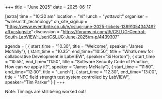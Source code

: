 +++
title = "June 2025"
date = 2025-06-17


[extra]
time = "10:30 am"
location = "ni"
lunch = "yottavolt"
organiser = "wiresmith_technology"
on_site_signup = "https://www.eventbrite.co.uk/e/cslug-june-2025-tickets-1389105434749?aff=cslugsite"
discussion = "https://forums.ni.com/t5/CSLUG-Central-South-LabVIEW-User/CSLUG-June-2025/m-p/4439307"

agenda = [
    { start_time = "10.30", title = "Welcome", speaker="James McNally"},
    { start_time = "10.35", end_time="10:50", title = "Whats new for collaborative Development in LabVIEW", speaker="Si Horton"},
    { start_time = "10.55", end_time="11:50", title = "Software Security Code of Practice, How can we apply it?", speaker = "James McNally"},
    { start_time = "11:50", end_time="12:30", title = "Lunch"},
    { start_time = "12.30", end_time="13:00", title = "NFC field strength test system controlled by LabVIEW", speaker="Tim Parker" }
]
+++

Note: Timings are still being worked out!